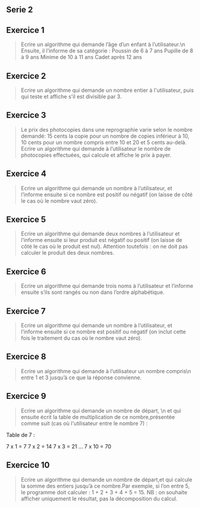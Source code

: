 ## Serie 2

## Exercice 1 
>Ecrire un algorithme qui demande l’âge d’un enfant à l’utilisateur.\n Ensuite, il l’informe de sa catégorie :
Poussin de 6 à 7 ans Pupille de 8 à 9 ans Minime de 10 à 11 ans Cadet après 12 ans

## Exercice 2 
>Ecrire un algorithme qui demande un nombre entier à l'utilisateur, puis qui teste et affiche s'il est divisible par 3.

## Exercice 3 
>Le prix des photocopies dans une reprographie varie selon le nombre demandé:
15 cents la copie pour un nombre de copies inférieur à 10, 10 cents pour un nombre compris entre 10 et 20 et 5 cents au-delà. 
Ecrire un algorithme qui demande à l’utilisateur le nombre de photocopies effectuées, qui calcule et affiche le prix à payer.

## Exercice 4 
>Ecrire un algorithme qui demande un nombre à l’utilisateur, et l’informe ensuite si ce nombre est positif ou négatif (on laisse de côté le cas où le nombre vaut zéro).

## Exercice 5 
>Ecrire un algorithme qui demande deux nombres à l’utilisateur et l’informe ensuite si leur produit est négatif ou positif (on laisse de côté le cas où le produit est nul). 
Attention toutefois : on ne doit pas calculer le produit des deux nombres.

## Exercice 6 
>Ecrire un algorithme qui demande trois noms à l’utilisateur et l’informe ensuite s’ils sont rangés ou non dans l’ordre alphabétique.

## Exercice 7 
>Ecrire un algorithme qui demande un nombre à l’utilisateur, et l’informe ensuite si ce nombre est positif ou négatif (on inclut cette fois le traitement du cas où le nombre vaut zéro).

## Exercice 8 
>Ecrire un algorithme qui demande à l’utilisateur un nombre compris\n entre 1 et 3 jusqu’à ce que la réponse convienne.

## Exercice 9
>Ecrire un algorithme qui demande un nombre de départ, \n et qui ensuite écrit la table de multiplication de ce nombre,présentée comme suit (cas où l'utilisateur entre le nombre 7) :

Table de 7 :

7 x 1 = 7 7 x 2 = 14 7 x 3 = 21 ... 7 x 10 = 70

## Exercice 10 
>Ecrire un algorithme qui demande un nombre de départ,et qui calcule la somme des entiers jusqu’à ce nombre.Par exemple, si l’on entre 5, le programme doit calculer : 1 + 2 + 3 + 4 + 5 = 15. NB : on souhaite afficher uniquement le résultat, pas la décomposition du calcul.
